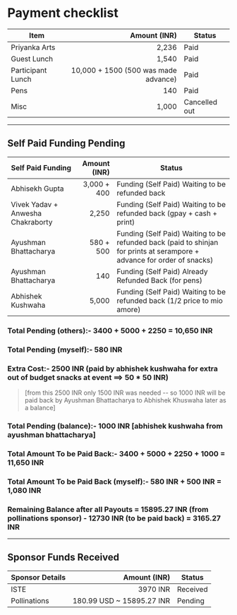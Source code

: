 # Payment checklist

| Item                 | Amount (INR) | Status |
|----------------------|-------------:|--------|
| Priyanka Arts        | 2,236        | Paid |
| Guest Lunch          | 1,540        | Paid |
| Participant Lunch    | 10,000 + 1500 (500 was made advance) | Paid |
| Pens                 | 140          | Paid |
| Misc                 | 1,000        | Cancelled out |

--- 

## Self Paid Funding Pending

| Self Paid Funding | Amount (INR) | Status |
|-------------------|-------------:|--------|
| Abhisekh Gupta            | 3,000 + 400        | Funding (Self Paid) Waiting to be refunded back |
| Vivek Yadav + Anwesha Chakraborty           | 2,250        | Funding (Self Paid) Waiting to be refunded back (gpay + cash + print) |
| Ayushman Bhattacharya             | 580 + 500       | Funding (Self Paid) Waiting to be refunded back (paid to shinjan for prints at serampore + advance for order of snacks) |
| Ayushman Bhattacharya             | 140       | Funding (Self Paid) Already Refunded Back (for pens) |
| Abhishek Kushwaha             | 5,000        | Funding (Self Paid) Waiting to be refunded back (1/2 price to mio amore) |

### Total Pending (others):- 3400 + 5000 + 2250 = 10,650 INR
### Total Pending (myself):- 580 INR
### Extra Cost:- 2500 INR (paid by abhishek kushwaha for extra out of budget snacks at event ==> 50 * 50 INR) 
> [from this 2500 INR only 1500 INR was needed -- so 1000 INR will be paid back by Ayushman Bhattacharya to Abhishek Khuswaha later as a balance]
### Total Pending (balance):- 1000 INR [abhishek kushwaha from ayushman bhattacharya]

### Total Amount To be Paid Back:- 3400 + 5000 + 2250 + 1000 = 11,650 INR
### Total Amount To be Paid Back (myself):- 580 INR + 500 INR = 1,080 INR
### Remaining Balance after all Payouts = 15895.27 INR (from pollinations sponsor) - 12730 INR (to be paid back) = 3165.27 INR

---


## Sponsor Funds Received

| Sponsor Details | Amount (INR) | Status |
|-------------------|-------------:|--------|
| ISTE             | 3970 INR        | Received |
| Pollinations     | 180.99 USD ~ 15895.27 INR         | Pending |